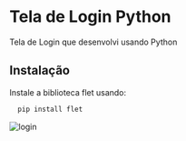 # Tela de Login Python

Tela de Login que desenvolvi usando Python



## Instalação

Instale a biblioteca flet usando:

```bash
  pip install flet
```

![login](https://github.com/cclaras/Tela_Login_Python/assets/154396151/45ca6907-6f5f-4d38-852c-31ddee6228dd)
